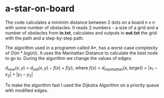 # a-star-on-board


The code calculates a minimim distance between 2 dots on a board $n$ x $n$ with some number of obstacles. It reads 2 numbers - a size of a grid and a number of obstacles from **in.txt**, calculates and outputs in **out.txt** the grid with the path and a step-by-step path.

The algorithm used in a programm called A*, has a worst-case complexity of $O(m * log(n))$. It uses the Manhattan Distance to calculate the best node to go to. 
During the algorithm we change the values of edges:

$d_{new}(x,y)$ = $d_{old}(x,y) - f(x) + f(y)$, where $f(x)$ = $d_{manhattan}(x, target)$ = $|x_{1} - x_{2}| + |y_{1} - y_{2}|$

To make the algorithm fast I used the Dijkstra Algorithm on a priority queue with modified edges. 
